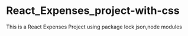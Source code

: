 # React_Expenses_project-with-css
This is a React Expenses Project using package lock json,node modules

